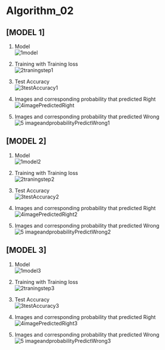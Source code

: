 # Algorithm_02
## [MODEL 1]
1. Model\
![1model](https://user-images.githubusercontent.com/77157003/121569189-7cd37680-ca5b-11eb-9e5b-1db2fc068e31.PNG)

2. Training with Training loss\
![2traningstep1](https://user-images.githubusercontent.com/77157003/121566911-f3bb4000-ca58-11eb-819d-6737b84ab90f.PNG)

3. Test Accuracy\
![3testAccuracy1](https://user-images.githubusercontent.com/77157003/121568301-86a8aa00-ca5a-11eb-9c68-123f12a38d82.PNG)


4. Images and corresponding probability that predicted Right\
![4imagePredictedRight](https://user-images.githubusercontent.com/77157003/121566945-fae24e00-ca58-11eb-8471-aac20877daad.PNG)

5. Images and corresponding probability that predicted Wrong\
![5 imageandprobabilityPredictWrong1](https://user-images.githubusercontent.com/77157003/121566961-fe75d500-ca58-11eb-8c33-414b316b0607.PNG)


## [MODEL 2]
1. Model\
![1model2](https://user-images.githubusercontent.com/77157003/121569225-8361ee00-ca5b-11eb-8aa0-84af8e0076b2.PNG)

2. Training with Training loss\
![2traningstep2](https://user-images.githubusercontent.com/77157003/121568000-27e33080-ca5a-11eb-99e9-21d0fe222e18.PNG)

3. Test Accuracy\
![3testAccuracy2](https://user-images.githubusercontent.com/77157003/121568029-316c9880-ca5a-11eb-849f-0bcb01387493.PNG)

4. Images and corresponding probability that predicted Right\
![4imagePredictedRight2](https://user-images.githubusercontent.com/77157003/121568048-34678900-ca5a-11eb-979d-5415a18acaca.PNG)

5. Images and corresponding probability that predicted Wrong\
![5 imageandprobabilityPredictWrong2](https://user-images.githubusercontent.com/77157003/121568061-37627980-ca5a-11eb-85f3-3ef876ea2a32.PNG)


## [MODEL 3]
1. Model\
![1model3](https://user-images.githubusercontent.com/77157003/121569259-8eb51980-ca5b-11eb-9510-b322539b75cd.PNG)

2. Training with Training loss\
![2traningstep3](https://user-images.githubusercontent.com/77157003/121568669-e56e2380-ca5a-11eb-9452-795965d7d7cf.PNG)

3. Test Accuracy\
![3testAccuracy3](https://user-images.githubusercontent.com/77157003/121568681-e8691400-ca5a-11eb-8c33-51cfe76c7349.PNG)

4. Images and corresponding probability that predicted Right\
![4imagePredictedRight3](https://user-images.githubusercontent.com/77157003/121568697-ec953180-ca5a-11eb-9651-1acc5cda4a2b.PNG)

5. Images and corresponding probability that predicted Wrong\
![5 imageandprobabilityPredictWrong3](https://user-images.githubusercontent.com/77157003/121568717-f28b1280-ca5a-11eb-90b9-4d665ff442ea.PNG)
